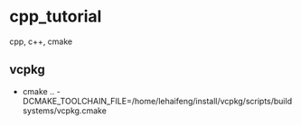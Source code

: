 # cpp_tutorial
cpp, c++, cmake 

## vcpkg
- cmake ..  -DCMAKE_TOOLCHAIN_FILE=/home/lehaifeng/install/vcpkg/scripts/buildsystems/vcpkg.cmake